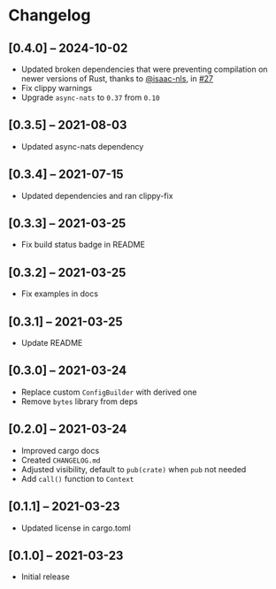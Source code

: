# Changelog

## [0.4.0] – 2024-10-02

- Updated broken dependencies that were preventing compilation on newer versions of Rust, thanks to [@isaac-nls](https://github.com/isaac-nls), in [#27](https://github.com/avencera/moleculer-rs/pull/27)
- Fix clippy warnings
- Upgrade `async-nats` to `0.37` from `0.10`

## [0.3.5] – 2021-08-03

- Updated async-nats dependency

## [0.3.4] – 2021-07-15

- Updated dependencies and ran clippy-fix

## [0.3.3] – 2021-03-25

- Fix build status badge in README

## [0.3.2] – 2021-03-25

- Fix examples in docs

## [0.3.1] – 2021-03-25

- Update README

## [0.3.0] – 2021-03-24

- Replace custom `ConfigBuilder` with derived one
- Remove `bytes` library from deps

## [0.2.0] – 2021-03-24

- Improved cargo docs
- Created `CHANGELOG.md`
- Adjusted visibility, default to `pub(crate)` when `pub` not needed
- Add `call()` function to `Context`

## [0.1.1] – 2021-03-23

- Updated license in cargo.toml

## [0.1.0] – 2021-03-23

- Initial release
